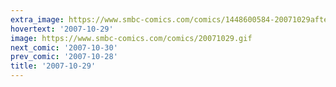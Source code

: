 ```yaml
---
extra_image: https://www.smbc-comics.com/comics/1448600584-20071029after.png
hovertext: '2007-10-29'
image: https://www.smbc-comics.com/comics/20071029.gif
next_comic: '2007-10-30'
prev_comic: '2007-10-28'
title: '2007-10-29'
---
```


